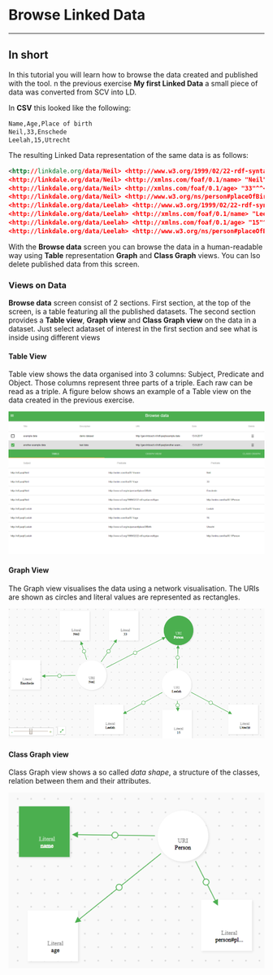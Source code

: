 # Browse Linked Data

---------------

## In short

In this tutorial you will learn how to browse the data created and published with the tool.
n the previous exercise **My first Linked Data** a small piece of data was converted from SCV into LD.

In **CSV** this looked like the following:

```csv
Name,Age,Place of birth
Neil,33,Enschede
Leelah,15,Utrecht
```

The resulting Linked Data representation of the same data is as follows:

``` xml
<http://linkdale.org/data/Neil> <http://www.w3.org/1999/02/22-rdf-syntax-ns#type> <http://xmlns.com/foaf/0.1/Person> .
<http://linkdale.org/data/Neil> <http://xmlns.com/foaf/0.1/name> "Neil"@en .
<http://linkdale.org/data/Neil> <http://xmlns.com/foaf/0.1/age> "33"^^<https://www.w3.org/2001/XMLSchema#integer> .
<http://linkdale.org/data/Neil> <http://www.w3.org/ns/person#placeOfBirth> "Enschede"@en .
<http://linkdale.org/data/Leelah> <http://www.w3.org/1999/02/22-rdf-syntax-ns#type> <http://xmlns.com/foaf/0.1/Person> .
<http://linkdale.org/data/Leelah> <http://xmlns.com/foaf/0.1/name> "Leelah"@en .
<http://linkdale.org/data/Leelah> <http://xmlns.com/foaf/0.1/age> "15"^^<https://www.w3.org/2001/XMLSchema#integer> .
<http://linkdale.org/data/Leelah> <http://www.w3.org/ns/person#placeOfBirth> "Utrecht"@en .
```

With the **Browse data** screen you can browse the data in a human-readable way using **Table** representation
**Graph** and **Class Graph** views. You can lso delete published data from this screen.

### Views on Data

**Browse data** screen consist of 2 sections. First section, at the top of the screen, is a table featuring all the published datasets.
The second section provides a **Table view**, **Graph view** and **Class Graph view** on the data in a dataset.
Just select adataset of interest in the first section and see what is inside using different views

#### Table View

Table view shows the data organised into 3 columns: Subject, Predicate and Object.
Those columns represent three parts of a triple. Each raw can be read as a triple.
A figure below shows an example of a Table view on the data created in the previous exercise.  

![Table view on data](/images/browse_table.png)
  
#### Graph View

The Graph view visualises the data using a network visualisation.
The URIs are shown as circles and literal values are represented as rectangles.

![Graph view on data](/images/graph_view.png)

#### Class Graph view

Class Graph view shows a so called *data shape*, a structure of the classes, relation between them and their attributes.

![Class Graph view on data](/images/class_view.png)
